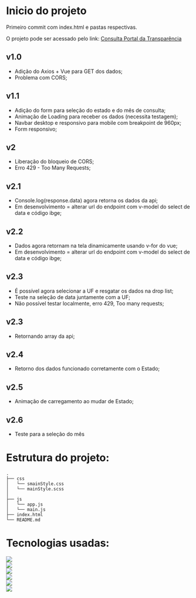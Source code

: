 # Inicio do projeto
Primeiro commit com index.html e pastas respectivas.

O projeto pode ser acessado pelo link: [Consulta Portal da Transparência](https://lucaspmarra.github.io/api-portal-transparencia/)

## v1.0

- Adição do Axios + Vue para GET dos dados;
- Problema com CORS;

## v1.1

- Adição do form para seleção do estado e do mês de consulta;
- Animação de Loading para receber os dados (necessita testagem);
- Navbar desktop e responsivo para mobile com breakpoint de 960px;
- Form responsivo;

## v2

- Liberação do bloqueio de CORS;
- Erro 429 - Too Many Requests;


## v2.1

- Console.log(response.data) agora retorna os dados da api;
- Em desenvolvimento = alterar url do endpoint com v-model do select de data e código ibge;

## v2.2
- Dados agora retornam na tela dinamicamente usando v-for do vue;
- Em desenvolvimento = alterar url do endpoint com v-model do select de data e código ibge;  

## v2.3
- É possível agora selecionar a UF e resgatar os dados na drop list;
- Teste na seleção de data juntamente com a UF;
- Não possível testar localmente, erro 429, Too many requests;

## v2.3
- Retornando array da api;

## v2.4
- Retorno dos dados funcionado corretamente com o Estado;

## v2.5
- Animação de carregamento ao mudar de Estado;

## v2.6
- Teste para a seleção do mês

# Estrutura do projeto:
```
.
├── css
│   └── smainStyle.css
│   └── mainStyle.scss
│   
├── js
│   └── app.js
│   └── main.js
├── index.html
└── README.md
```

# Tecnologias usadas:
![](https://img.shields.io/badge/HTML--brightgreen)  
![](https://img.shields.io/badge/SCSS--brightgreen)   
![](https://img.shields.io/badge/CSS--brightgreen)   
![](https://img.shields.io/badge/Javascript--brightgreen)   
![](https://img.shields.io/badge/Vue.js--brightgreen)  
![](https://img.shields.io/badge/Axios--brightgreen)  


